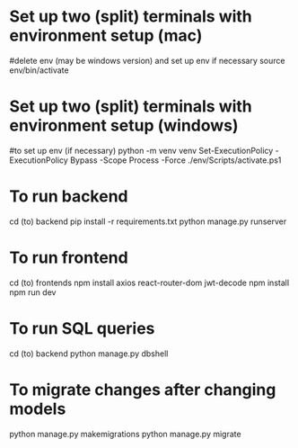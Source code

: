 # Set up two (split) terminals with environment setup (mac)
#delete env (may be windows version) and set up env if necessary
source env/bin/activate

# Set up two (split) terminals with environment setup (windows)
#to set up env (if necessary)
python -m venv venv 
Set-ExecutionPolicy -ExecutionPolicy Bypass -Scope Process -Force
./env/Scripts/activate.ps1

# To run backend
cd (to) backend
pip install -r requirements.txt
python manage.py runserver

# To run frontend 
cd (to) frontends
npm install axios react-router-dom jwt-decode
npm install
npm run dev

# To run SQL queries
cd (to) backend
python manage.py dbshell

# To migrate changes after changing models
python manage.py makemigrations
python manage.py migrate

